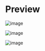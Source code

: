 # Preview

![image](https://github.com/yusufziyrek/LoginGUI/assets/147656327/f537be5c-3b6d-40e6-936c-d3a763e25b44)

![image](https://github.com/yusufziyrek/LoginGUI/assets/147656327/1f7ea519-9ca9-4f65-8795-0094159583e1)

![image](https://github.com/yusufziyrek/LoginGUI/assets/147656327/5871daf9-c137-4ab2-a8f2-26dec2b9ea44)







